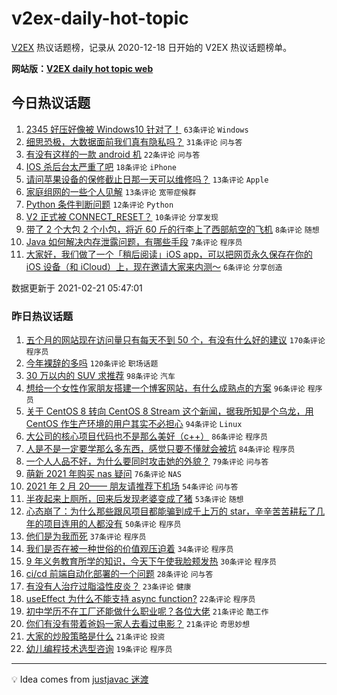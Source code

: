 # v2ex-daily-hot-topic

[V2EX](https://www.v2ex.com/) 热议话题榜，记录从 2020-12-18 日开始的 V2EX 热议话题榜单。

**网站版：[V2EX daily hot topic web](https://realleonardo.github.io/v2ex-daily-hot-topic-web/)**

## 今日热议话题

<!-- TODAY BEGIN -->

1. [2345 好压好像被 Windows10 针对了！](https://www.v2ex.com/t/754794) `63条评论` `Windows`
1. [细思恐极，大数据面前我们真有隐私吗？](https://www.v2ex.com/t/754778) `31条评论` `问与答`
1. [有没有这样的一款 android 机](https://www.v2ex.com/t/754790) `22条评论` `问与答`
1. [IOS 杀后台太严重了吧](https://www.v2ex.com/t/754786) `18条评论` `iPhone`
1. [请问苹果设备的保修截止日那一天可以维修吗？](https://www.v2ex.com/t/754793) `13条评论` `Apple`
1. [家庭组网的一些个人见解](https://www.v2ex.com/t/754783) `13条评论` `宽带症候群`
1. [Python 条件判断问题](https://www.v2ex.com/t/754810) `12条评论` `Python`
1. [V2 正式被 CONNECT_RESET？](https://www.v2ex.com/t/754807) `10条评论` `分享发现`
1. [带了 2 个大包 2 个小包，将近 60 斤的行李上了西部航空的飞机](https://www.v2ex.com/t/754813) `8条评论` `随想`
1. [Java 如何解决内存泄露问题，有哪些手段](https://www.v2ex.com/t/754770) `7条评论` `程序员`
1. [大家好，我们做了一个「稍后阅读」iOS app，可以把网页永久保存在你的 iOS 设备（和 iCloud）上，现在邀请大家来内测～](https://www.v2ex.com/t/754808) `6条评论` `分享创造`

数据更新于 2021-02-21 05:47:01

<!-- TODAY END -->

### 昨日热议话题

<!-- YESTERDAY BEGIN -->

1. [五个月的网站现在访问量只有每天不到 50 个，有没有什么好的建议](https://www.v2ex.com/t/754576) `170条评论` `程序员`
1. [今年裸辞的多吗](https://www.v2ex.com/t/754455) `120条评论` `职场话题`
1. [30 万以内的 SUV 求推荐](https://www.v2ex.com/t/754523) `98条评论` `汽车`
1. [想给一个女性作家朋友搭建一个博客网站，有什么成熟点的方案](https://www.v2ex.com/t/754620) `96条评论` `程序员`
1. [关于 CentOS 8 转向 CentOS 8 Stream 这个新闻，据我所知是个乌龙，用 CentOS 作生产环境的用户其实不必担心](https://www.v2ex.com/t/754559) `94条评论` `Linux`
1. [大公司的核心项目代码也不是那么美好（c++）](https://www.v2ex.com/t/754480) `86条评论` `程序员`
1. [人是不是一定要学那么多东西，感觉只要不懂就会被坑](https://www.v2ex.com/t/754471) `84条评论` `程序员`
1. [一个人人品不好，为什么要同时攻击她的外貌？](https://www.v2ex.com/t/754625) `79条评论` `问与答`
1. [萌新 2021 年购买 nas 疑问](https://www.v2ex.com/t/754464) `76条评论` `NAS`
1. [2021 年 2 月 20—— 朋友请推荐下机场](https://www.v2ex.com/t/754512) `54条评论` `问与答`
1. [半夜起来上厕所，回来后发现老婆变成了猪](https://www.v2ex.com/t/754441) `53条评论` `随想`
1. [心态崩了：为什么那些跟风项目都能骗到成千上万的 star，辛辛苦苦耕耘了几年的项目连用的人都没有](https://www.v2ex.com/t/754710) `50条评论` `程序员`
1. [他们是为我而死](https://www.v2ex.com/t/754701) `37条评论` `程序员`
1. [我们是否在被一种世俗的价值观压迫着](https://www.v2ex.com/t/754690) `34条评论` `程序员`
1. [9 年义务教育所学的知识，今天下午使我脸颊发热](https://www.v2ex.com/t/754660) `30条评论` `程序员`
1. [ci/cd 前端自动化部署的一个问题](https://www.v2ex.com/t/754621) `28条评论` `问与答`
1. [有没有人治疗过脂溢性皮炎？](https://www.v2ex.com/t/754729) `23条评论` `健康`
1. [useEffect 为什么不能支持 async function?](https://www.v2ex.com/t/754630) `22条评论` `程序员`
1. [初中学历不在工厂还能做什么职业呢？各位大佬](https://www.v2ex.com/t/754692) `21条评论` `酷工作`
1. [你们有没有带着爸妈一家人去看过电影？](https://www.v2ex.com/t/754673) `21条评论` `奇思妙想`
1. [大家的炒股策略是什么](https://www.v2ex.com/t/754509) `21条评论` `投资`
1. [幼儿编程技术选型咨询](https://www.v2ex.com/t/754565) `19条评论` `程序员`

<!-- YESTERDAY END -->

---

💡 Idea comes from [justjavac 迷渡](https://github.com/justjavac/)
